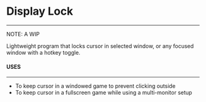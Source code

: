 # Display Lock
---------------------
NOTE: A WIP

Lightweight program that locks cursor in selected window, or any focused window with a hotkey toggle.

#### USES 
-----------------
- To keep cursor in a windowed game to prevent clicking outside
- To keep cursor in a fullscreen game while using a multi-monitor setup